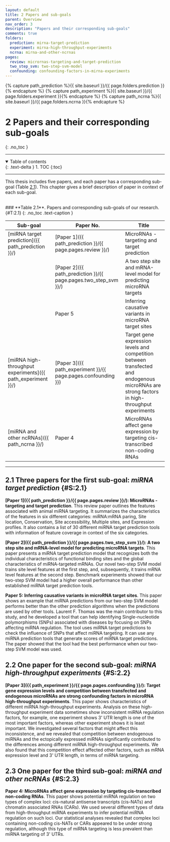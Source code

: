 ```yaml
---
layout: default
title: 2 Papers and sub-goals
parent: Overview
nav_order: 3
description: "Papers and their corresponding sub-goals"
comments: true
folders:
  prediction: mirna-target-prediction
  experiment: mirna-high-throughput-experiments
  ncrna: mirna-and-other-ncrnas
pages:
  review: micrornas-targeting-and-target-prediction
  two_step_svm: two-step-svm-model
  confounding: confounding-factors-in-mirna-experiments
---
```


{% capture path_prediction %}{{ site.baseurl }}/{{ page.folders.prediction }}{% endcapture %}
{% capture path_experiment %}{{ site.baseurl }}/{{ page.folders.experiment }}{% endcapture %}
{% capture path_ncrna %}{{ site.baseurl }}/{{ page.folders.ncrna }}{% endcapture %}

# 2 Papers and their corresponding sub-goals
{: .no_toc }

---

<details open markdown="block">
  <summary>
    Table of contents
  </summary>
  {: .text-delta }
1. TOC
{:toc}
</details>

---

This thesis includes five papers, and each paper has a corresponding
sub-goal (Table [2.1](#T:2.1)). This chapter gives a brief description of
paper in context of each sub-goal.

<br />
### **Table 2.1**. Papers and corresponding sub-goals of our research. {#T:2.1}
{: .no_toc .text-caption }

| **Sub-goal**                                                 | **Paper No.**                                                   | **Title**      |
|--------------------------------------------------------------|-----------------------------------------------------------------|------------------------|
| [miRNA target prediction]({{ path_prediction }}/)            | [Paper 1]({{ path_prediction }}/{{ page.pages.review }}/)       | MicroRNAs - targeting and target prediction |
|                                                              | [Paper 2]({{ path_prediction }}/{{ page.pages.two_step_svm }}/) | A two step site and mRNA-level model for predicting microRNA targets |
|                                                              | Paper 5                                                         | Inferring causative variants in microRNA target sites |
| [miRNA high-throughput experiments]({{ path_experiment }}/) | [Paper 3]({{ path_experiment }}/{{ page.pages.confounding }})   | Target gene expression levels and competition between transfected and endogenous microRNAs are strong factors in high-throughput experiments |
| [miRNA and other ncRNAs]({{ path_ncrna }}/)                 | Paper 4                                                         |MicroRNAs affect gene expression by targeting cis-transcribed non-coding RNAs |

---

## 2.1 Three papers for the first sub-goal: *miRNA target prediction* {#S:2.1}

**[Paper 1]({{ path_prediction }}/{{ page.pages.review }}/): MicroRNAs - targeting and target prediction**.
This review paper outlines the features associated with animal miRNA targeting. It
summarizes the characteristics of the features in six different
categories: miRNA:mRNA paring, Site location, Conservation, Site
accessibility, Multiple sites, and Expression profiles. It also contains
a list of 30 different miRNA target prediction tools with information of
feature coverage in context of the six categories.

**[Paper 2]({{ path_prediction }}/{{ page.pages.two_step_svm }}/): A two step site and mRNA-level model for predicting microRNA targets**. This paper presents a miRNA target prediction model that
recognizes both the individual characteristics of functional binding
sites and the global characteristics of miRNA-targeted mRNAs. Our novel
two-step SVM model trains site level features at the first step, and,
subsequently, it trains mRNA level features at the second step.
Benchmark experiments showed that our two-step SVM model had a higher
overall performance than other established miRNA target prediction
tools.

**Paper 5: Inferring causative variants in microRNA target sites**. This
paper shows an example that miRNA predictions from our two-step SVM
model performs better than the other prediction algorithms when the
predictions are used by other tools. Laurent F. Thomas was the main
contributor to this study, and he developed a tool that can help
identifying Single-nucleotide polymorphisms (SNPs) associated with
diseases by focusing on SNPs affecting miRNA regulation. The tool uses
miRNA target predictions to check the influence of SNPs that affect
miRNA targeting. It can use any miRNA prediction tools that generate
scores of miRNA target predictions. The paper showed that the tool had
the best performance when our two-step SVM model was used.

## 2.2 One paper for the second sub-goal: *miRNA high-throughput experiments* {#S:2.2}

**[Paper 3]({{ path_experiment }}/{{ page.pages.confounding }}/): Target gene expression levels and competition between transfected and endogenous microRNAs are strong confounding factors in microRNA high-throughput experiments**.
This paper shows characteristics
of different miRNA high-throughput experiments. Analysis on these
high-throughput experiment data sometimes show inconsistent miRNA
regulation factors, for example, one experiment shows 3' UTR
length is one of the most important factors, whereas other experiment
shows it is least important. We investigated several factors that might
affect this inconsistence, and we revealed that competition between
endogenous miRNAs and the ectopically expressed miRNAs significantly
contributed to the differences among different miRNA high-throughput
experiments. We also found that this competition effect affected other
factors, such as mRNA expression level and 3' UTR length, in
terms of miRNA targeting.

## 2.3 One paper for the third sub-goal: *miRNA and other ncRNAs* {#S:2.3}

**Paper 4: MicroRNAs affect gene expression by targeting cis-transcribed non-coding RNAs**.
This paper shows potential miRNA regulation on two
types of complex loci: cis-natural antisense transcripts (cis-NATs) and
chromatin associated RNAs (CARs). We used several different types of
data from high-throughput miRNA experiments to infer potential miRNA
regulation on such loci. Our statistical analyses revealed that complex
loci containing non-coding cis-NATs or CARs appeared to be under strong
regulation, although this type of miRNA targeting is less prevalent than
miRNA targeting of 3' UTRs.
